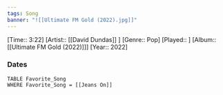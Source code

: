 ```yaml
---
tags: Song  
banner: "![[Ultimate FM Gold (2022).jpg]]"
---
```

[Time:: 3:22]
[Artist:: [[David Dundas]] ]
[Genre:: Pop]
[Played:: ]
[Album:: [[Ultimate FM Gold (2022)]]]
[Year:: 2022]
### Dates
````dataview
TABLE Favorite_Song
WHERE Favorite_Song = [[Jeans On]]
````